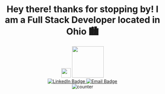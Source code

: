 
<div id="header" align="center">
    <h1>
    Hey there! thanks for stopping by!  I am a Full Stack Developer located in Ohio 🏙️
          </h1>
    <img src="https://media.giphy.com/media/hvRJCLFzcasrR4ia7z/giphy.gif" width="30px"/>

  <img src="https://media.giphy.com/media/RN8FdaB6T1bkkI5n4I/giphy.gif" width="100"/>
  <div id="badges" align="center">
  <a href="https://www.linkedin.com/in/iridian-cisneros-vargas/">
    <img src="https://img.shields.io/badge/LinkedIn-blue?style=for-the-badge&logo=linkedin&logoColor=white" alt="LinkedIn Badge"/>
  </a>
     <a href="mailto:iridian95@email.com">
    <img src="https://img.shields.io/badge/Email-ff69b4?style=for-the-badge&logo=mail.ru&logoColor=white" alt="Email Badge"/>
  </a>
  </div>
    <img src="https://komarev.com/ghpvc/?username=Naidiri1&style=flat-square&color=blue" alt="counter"/>
  
</div>

<!--
**Naidiri1/Naidiri1** is a ✨ _special_ ✨ repository because its `README.md` (this file) appears on your GitHub profile.

Here are some ideas to get you started:

- 🔭 I’m currently working on ...
- 🌱 I’m currently learning ...
- 👯 I’m looking to collaborate on ...
- 🤔 I’m looking for help with ...
- 💬 Ask me about ...
- 📫 How to reach me: ...
- 😄 Pronouns: ...
- ⚡ Fun fact: ...
-->
